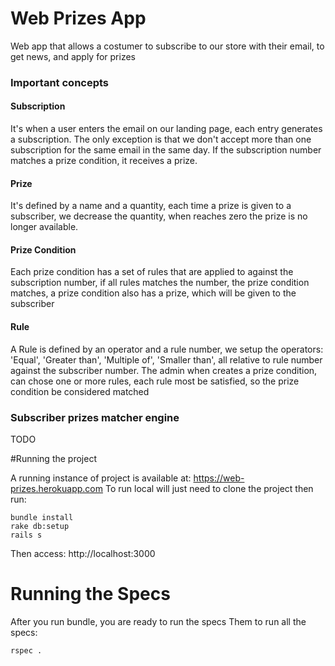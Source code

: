 # Web Prizes App

Web app that allows a costumer to subscribe to our store with their email, to get news, and apply for prizes

### Important concepts

#### Subscription

It's when a user enters the email on our landing page, each entry generates a subscription.
The only exception is that we don't accept more than one subscription for the same email in the same day.
If the subscription number matches a prize condition, it receives a prize.

#### Prize

It's defined by a name and a quantity, each time a prize is given to a subscriber, we decrease the quantity, when reaches zero the prize is no longer available.

#### Prize Condition

Each prize condition has a set of rules that are applied to against the subscription number, if all rules matches the number, the prize condition matches, a prize condition also has a prize, which will be given to the subscriber

#### Rule

A Rule is defined by an operator and a rule number, we setup the operators: 'Equal', 'Greater than', 'Multiple of', 'Smaller than', all relative to rule number against the subscriber number.
The admin when creates a prize condition, can chose one or more rules, each rule most be satisfied, so the prize condition be considered matched

### Subscriber prizes matcher engine

TODO

#Running the project

A running instance of project is available at: https://web-prizes.herokuapp.com
To run local will just need to clone the project then run:

```
bundle install
rake db:setup
rails s
```
Then access: http://localhost:3000

# Running the Specs

After you run bundle, you are ready to run the specs
Them to run all the specs:

```
rspec .
```

